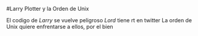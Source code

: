 #Larry Plotter y la Orden de Unix

El codigo de *Larry* se vuelve peligroso
*Lord* tiene rt en twitter
La orden de Unix quiere enfrentarse a ellos, por el bien
